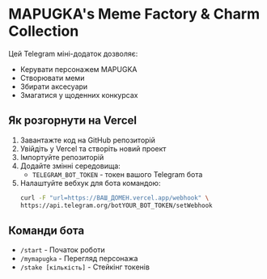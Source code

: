 # MAPUGKA's Meme Factory & Charm Collection

Цей Telegram міні-додаток дозволяє:
- Керувати персонажем MAPUGKA
- Створювати меми
- Збирати аксесуари
- Змагатися у щоденних конкурсах

## Як розгорнути на Vercel

1. Завантажте код на GitHub репозиторій
2. Увійдіть у Vercel та створіть новий проект
3. Імпортуйте репозиторій
4. Додайте змінні середовища:
   - `TELEGRAM_BOT_TOKEN` - токен вашого Telegram бота
5. Налаштуйте вебхук для бота командою:
   ```bash
   curl -F "url=https://ВАШ_ДОМЕН.vercel.app/webhook" \
   https://api.telegram.org/botYOUR_BOT_TOKEN/setWebhook
   ```

## Команди бота
- `/start` - Початок роботи
- `/mymapugka` - Перегляд персонажа
- `/stake [кількість]` - Стейкінг токенів
